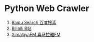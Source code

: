 # Python Web Crawler 


1. [Baidu Search 百度搜索](BaiduSearch)
2. [Bilibili B站](Bilibili)
3. [XimalayaFM 喜马拉雅FM](XimalayaFM)

